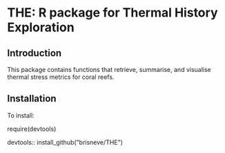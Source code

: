 THE: R package for Thermal History Exploration
================

Introduction
------------

This package contains functions that retrieve, summarise, and visualise thermal stress metrics for coral reefs.

Installation
------------

To install:

require(devtools)

devtools:: install\_github("brisneve/THE")
